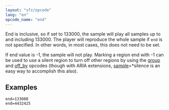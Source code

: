 ```yaml
---
layout: "sfz/opcode"
lang: "en"
opcode_name: "end"
---
```

End is inclusive, so if set to 133000, the sample will play all samples up to and
including 133000. The player will reproduce the whole sample if `end` is not specified.
In other words, in most cases, this does not need to be set.

If end value is -1, the sample will not play. Marking a region end with -1 can
be used to use a silent region to turn off other regions by using the [group](group)
and [off_by](off_by) opcodes (though with ARIA extensions,
[sample](sample)=*silence is an easy way to accomplish this also).

## Examples

```
end=133000
end=4432425
```
